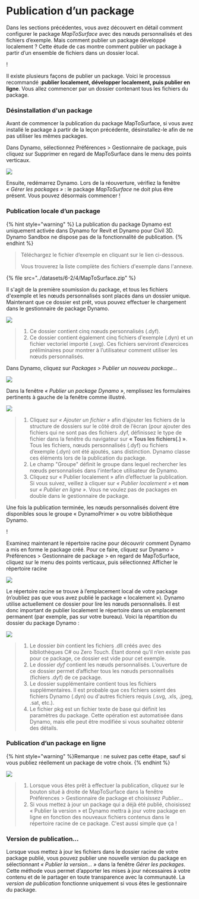 # Publication d’un package

Dans les sections précédentes, vous avez découvert en détail comment configurer le package _MapToSurface_ avec des nœuds personnalisés et des fichiers d’exemple. Mais comment publier un package développé localement ? Cette étude de cas montre comment publier un package à partir d’un ensemble de fichiers dans un dossier local.

\![](<../images/6-2/3/develop package - custom nodes 01 (1) (1).jpg>)

Il existe plusieurs façons de publier un package. Voici le processus recommandé :**publier localement, développer localement, puis publier en ligne**. Vous allez commencer par un dossier contenant tous les fichiers du package.

### Désinstallation d'un package

Avant de commencer la publication du package MapToSurface, si vous avez installé le package à partir de la leçon précédente, désinstallez-le afin de ne pas utiliser les mêmes packages.

Dans Dynamo, sélectionnez Préférences > Gestionnaire de package, puis cliquez sur Supprimer en regard de MapToSurface dans le menu des points verticaux.

![](../images/6-2/4/publishapackage-deletepackage.jpg)

Ensuite, redémarrez Dynamo. Lors de la réouverture, vérifiez la fenêtre _« Gérer les packages »_ : le package _MapToSurface_ ne doit plus être présent. Vous pouvez désormais commencer !

### Publication locale d’un package

{% hint style="warning" %} La publication du package Dynamo est uniquement activée dans Dynamo for Revit et Dynamo pour Civil 3D. Dynamo Sandbox ne dispose pas de la fonctionnalité de publication. {% endhint %}

> Téléchargez le fichier d’exemple en cliquant sur le lien ci-dessous.
>
> Vous trouverez la liste complète des fichiers d'exemple dans l'annexe.

{% file src="../datasets/6-2/4/MapToSurface.zip" %}

Il s'agit de la première soumission du package, et tous les fichiers d'exemple et les nœuds personnalisés sont placés dans un dossier unique. Maintenant que ce dossier est prêt, vous pouvez effectuer le chargement dans le gestionnaire de package Dynamo.

![](../images/6-2/4/publishapackage-publishlocally01.jpg)

> 1. Ce dossier contient cinq nœuds personnalisés (.dyf).
> 2. Ce dossier contient également cinq fichiers d'exemple (.dyn) et un fichier vectoriel importé (.svg). Ces fichiers serviront d’exercices préliminaires pour montrer à l’utilisateur comment utiliser les nœuds personnalisés.

Dans Dynamo, cliquez sur _Packages > Publier un nouveau package…_

![](../images/6-2/4/publishapackage-publishlocally02.jpg)

Dans la fenêtre _« Publier un package Dynamo »_, remplissez les formulaires pertinents à gauche de la fenêtre comme illustré.

![](../images/6-2/4/publishapackage-publishlocally03.jpg)

> 1. Cliquez sur _« Ajouter un fichier »_ afin d’ajouter les fichiers de la structure de dossiers sur le côté droit de l’écran (pour ajouter des fichiers qui ne sont pas des fichiers .dyf, définissez le type de fichier dans la fenêtre du navigateur sur **« Tous les fichiers(**_**.**_**) »**. Tous les fichiers, nœuds personnalisés (.dyf) ou fichiers d’exemple (.dyn) ont été ajoutés, sans distinction. Dynamo classe ces éléments lors de la publication du package.
> 2. Le champ "Groupe" définit le groupe dans lequel rechercher les nœuds personnalisés dans l'interface utilisateur de Dynamo.
> 3. Cliquez sur « Publier localement » afin d’effectuer la publication. Si vous suivez, veillez à cliquer sur _« Publier localement »_ et **non** sur _« Publier en ligne »_. Vous ne voulez pas de packages en double dans le gestionnaire de package.

Une fois la publication terminée, les nœuds personnalisés doivent être disponibles sous le groupe « DynamoPrimer » ou votre bibliothèque Dynamo.

\![](<../images/6-2/3/develop package - install package 02 (1) (1).jpg>)

Examinez maintenant le répertoire racine pour découvrir comment Dynamo a mis en forme le package créé. Pour ce faire, cliquez sur Dynamo > Préférences > Gestionnaire de package > en regard de MapToSurface, cliquez sur le menu des points verticaux, puis sélectionnez Afficher le répertoire racine

![](../images/6-2/4/publishapackage-publishlocally05.jpg)

Le répertoire racine se trouve à l’emplacement local de votre package (n’oubliez pas que vous avez publié le package « localement »). Dynamo utilise actuellement ce dossier pour lire les nœuds personnalisés. Il est donc important de publier localement le répertoire dans un emplacement permanent (par exemple, pas sur votre bureau). Voici la répartition du dossier du package Dynamo :

![](../images/6-2/4/publishapackage-publishlocally06.jpg)

> 1. Le dossier _bin_ contient les fichiers .dll créés avec des bibliothèques C# ou Zero Touch. Étant donné qu’il n’en existe pas pour ce package, ce dossier est vide pour cet exemple.
> 2. Le dossier _dyf_ contient les nœuds personnalisés. L’ouverture de ce dossier permet d’afficher tous les nœuds personnalisés (fichiers .dyf) de ce package.
> 3. Le dossier supplémentaire contient tous les fichiers supplémentaires. Il est probable que ces fichiers soient des fichiers Dynamo (.dyn) ou d'autres fichiers requis (.svg, .xls, .jpeg, .sat, etc.).
> 4. Le fichier pkg est un fichier texte de base qui définit les paramètres du package. Cette opération est automatisée dans Dynamo, mais elle peut être modifiée si vous souhaitez obtenir des détails.

### Publication d’un package en ligne

{% hint style="warning" %}Remarque : ne suivez pas cette étape, sauf si vous publiez réellement un package de votre choix. {% endhint %}

![](../images/6-2/4/publishapackage-publishonline01.jpg)

> 1. Lorsque vous êtes prêt à effectuer la publication, cliquez sur le bouton situé à droite de MapToSurface dans la fenêtre Préférences > Gestionnaire de package et choisissez _Publier…_
> 2. Si vous mettez à jour un package qui a déjà été publié, choisissez « Publier la version » et Dynamo mettra à jour votre package en ligne en fonction des nouveaux fichiers contenus dans le répertoire racine de ce package. C'est aussi simple que ça !

### Version de publication…

Lorsque vous mettez à jour les fichiers dans le dossier racine de votre package publié, vous pouvez publier une nouvelle version du package en sélectionnant _« Publier la version… »_ dans la fenêtre _Gérer les packages_. Cette méthode vous permet d’apporter les mises à jour nécessaires à votre contenu et de le partager en toute transparence avec la communauté. La _version de publication_ fonctionne uniquement si vous êtes le gestionnaire du package.
